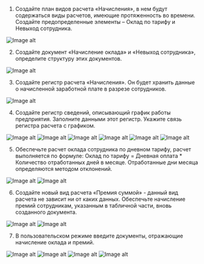 1. Создайте план видов расчета «Начисления», в нем будут содержаться виды расчетов, имеющие протяженность во времени. Создайте предопределенные элементы – Оклад по тарифу и Невыход сотрудника.

![Image alt](https://github.com/AhEhIOhYou/1c/blob/main/lab3/screenshots/1.png)

2. Создайте документ «Начисление оклада» и «Невыход сотрудника», определите структуру этих документов.

![Image alt](https://github.com/AhEhIOhYou/1c/blob/main/lab3/screenshots/2.png)

3. Создайте регистр расчета «Начисления». Он будет хранить данные о начисленной заработной плате в разрезе сотрудников.

![Image alt](https://github.com/AhEhIOhYou/1c/blob/main/lab3/screenshots/3.png)

4. Создайте регистр сведений, описывающий график работы предприятия. Заполните данными этот регистр. Укажите связь регистра расчета с графиком.

![Image alt](https://github.com/AhEhIOhYou/1c/blob/main/lab3/screenshots/4.png)
![Image alt](https://github.com/AhEhIOhYou/1c/blob/main/lab3/screenshots/5.png)
![Image alt](https://github.com/AhEhIOhYou/1c/blob/main/lab3/screenshots/6.png)
![Image alt](https://github.com/AhEhIOhYou/1c/blob/main/lab3/screenshots/7.png)
![Image alt](https://github.com/AhEhIOhYou/1c/blob/main/lab3/screenshots/8.png)
![Image alt](https://github.com/AhEhIOhYou/1c/blob/main/lab3/screenshots/13.png)

5. Обеспечьте расчет оклада сотрудника по дневном тарифу, расчет выполняется по формуле: Оклад по тарифу = Дневная оплата * Количество отработанных дней в месяце. Отработанные дни месяца определяются методом отклонений. 

![Image alt](https://github.com/AhEhIOhYou/1c/blob/main/lab3/screenshots/9.png)
![Image alt](https://github.com/AhEhIOhYou/1c/blob/main/lab3/screenshots/10.png)

6. Создайте новый вид расчета «Премия суммой» - данный вид расчета не зависит ни от каких данных. Обеспечьте начисление премий сотрудникам, указанным в табличной части, вновь созданного документа.

![Image alt](https://github.com/AhEhIOhYou/1c/blob/main/lab3/screenshots/11.png)
![Image alt](https://github.com/AhEhIOhYou/1c/blob/main/lab3/screenshots/12.png)

7. В пользовательском режиме введите документы, отражающие начисление оклада и премий.

![Image alt](https://github.com/AhEhIOhYou/1c/blob/main/lab3/screenshots/14.png)
![Image alt](https://github.com/AhEhIOhYou/1c/blob/main/lab3/screenshots/15.png)
![Image alt](https://github.com/AhEhIOhYou/1c/blob/main/lab3/screenshots/16.png)
![Image alt](https://github.com/AhEhIOhYou/1c/blob/main/lab3/screenshots/17.png)
